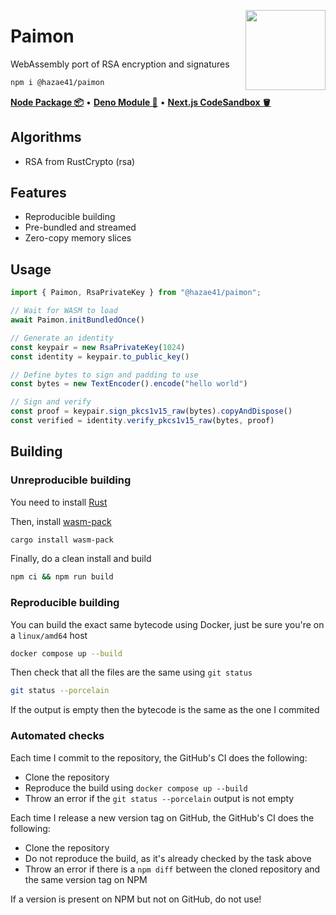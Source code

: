 <div>
  <img align="right" width="128" src="https://user-images.githubusercontent.com/4405263/216624328-4827e1fd-1d1c-406e-9fb1-11b2612ac3d6.png"/>
  <p></p>
</div>

# Paimon

WebAssembly port of RSA encryption and signatures

```bash
npm i @hazae41/paimon
```

[**Node Package 📦**](https://www.npmjs.com/package/@hazae41/paimon) • [**Deno Module 🦖**](https://deno.land/x/paimon) • [**Next.js CodeSandbox 🪣**](https://codesandbox.io/p/github/hazae41/paimon-example-next)

## Algorithms
- RSA from RustCrypto (rsa)

## Features
- Reproducible building
- Pre-bundled and streamed
- Zero-copy memory slices

## Usage

```ts
import { Paimon, RsaPrivateKey } from "@hazae41/paimon";

// Wait for WASM to load
await Paimon.initBundledOnce()

// Generate an identity
const keypair = new RsaPrivateKey(1024)
const identity = keypair.to_public_key()

// Define bytes to sign and padding to use
const bytes = new TextEncoder().encode("hello world")

// Sign and verify
const proof = keypair.sign_pkcs1v15_raw(bytes).copyAndDispose()
const verified = identity.verify_pkcs1v15_raw(bytes, proof)
```

## Building

### Unreproducible building

You need to install [Rust](https://www.rust-lang.org/tools/install)

Then, install [wasm-pack](https://github.com/rustwasm/wasm-pack)

```bash
cargo install wasm-pack
```

Finally, do a clean install and build

```bash
npm ci && npm run build
```

### Reproducible building

You can build the exact same bytecode using Docker, just be sure you're on a `linux/amd64` host

```bash
docker compose up --build
```

Then check that all the files are the same using `git status`

```bash
git status --porcelain
```

If the output is empty then the bytecode is the same as the one I commited

### Automated checks

Each time I commit to the repository, the GitHub's CI does the following:
- Clone the repository
- Reproduce the build using `docker compose up --build`
- Throw an error if the `git status --porcelain` output is not empty

Each time I release a new version tag on GitHub, the GitHub's CI does the following:
- Clone the repository
- Do not reproduce the build, as it's already checked by the task above
- Throw an error if there is a `npm diff` between the cloned repository and the same version tag on NPM

If a version is present on NPM but not on GitHub, do not use!

